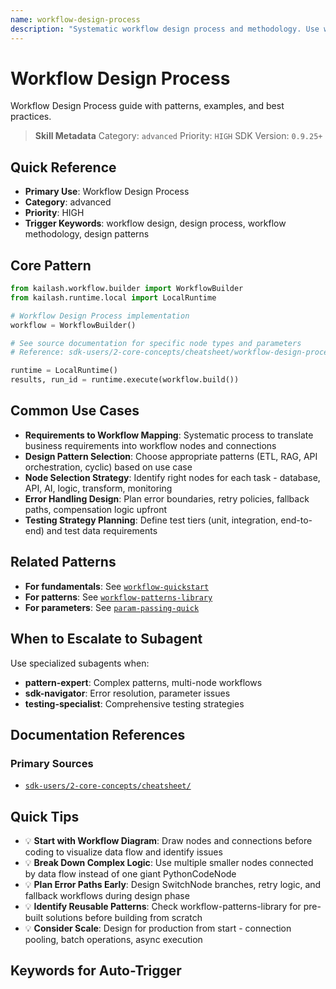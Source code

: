 ```yaml
---
name: workflow-design-process
description: "Systematic workflow design process and methodology. Use when asking 'workflow design', 'design process', 'workflow methodology', 'design patterns', or 'design workflow'."
---
```


# Workflow Design Process

Workflow Design Process guide with patterns, examples, and best practices.

> **Skill Metadata**
> Category: `advanced`
> Priority: `HIGH`
> SDK Version: `0.9.25+`

## Quick Reference

- **Primary Use**: Workflow Design Process
- **Category**: advanced
- **Priority**: HIGH
- **Trigger Keywords**: workflow design, design process, workflow methodology, design patterns

## Core Pattern

```python
from kailash.workflow.builder import WorkflowBuilder
from kailash.runtime.local import LocalRuntime

# Workflow Design Process implementation
workflow = WorkflowBuilder()

# See source documentation for specific node types and parameters
# Reference: sdk-users/2-core-concepts/cheatsheet/workflow-design-process.md

runtime = LocalRuntime()
results, run_id = runtime.execute(workflow.build())
```


## Common Use Cases

- **Requirements to Workflow Mapping**: Systematic process to translate business requirements into workflow nodes and connections
- **Design Pattern Selection**: Choose appropriate patterns (ETL, RAG, API orchestration, cyclic) based on use case
- **Node Selection Strategy**: Identify right nodes for each task - database, API, AI, logic, transform, monitoring
- **Error Handling Design**: Plan error boundaries, retry policies, fallback paths, compensation logic upfront
- **Testing Strategy Planning**: Define test tiers (unit, integration, end-to-end) and test data requirements

## Related Patterns

- **For fundamentals**: See [`workflow-quickstart`](#)
- **For patterns**: See [`workflow-patterns-library`](#)
- **For parameters**: See [`param-passing-quick`](#)

## When to Escalate to Subagent

Use specialized subagents when:
- **pattern-expert**: Complex patterns, multi-node workflows
- **sdk-navigator**: Error resolution, parameter issues
- **testing-specialist**: Comprehensive testing strategies

## Documentation References

### Primary Sources
- [`sdk-users/2-core-concepts/cheatsheet/`](../../../sdk-users/2-core-concepts/cheatsheet/)

## Quick Tips

- 💡 **Start with Workflow Diagram**: Draw nodes and connections before coding to visualize data flow and identify issues
- 💡 **Break Down Complex Logic**: Use multiple smaller nodes connected by data flow instead of one giant PythonCodeNode
- 💡 **Plan Error Paths Early**: Design SwitchNode branches, retry logic, and fallback workflows during design phase
- 💡 **Identify Reusable Patterns**: Check workflow-patterns-library for pre-built solutions before building from scratch
- 💡 **Consider Scale**: Design for production from start - connection pooling, batch operations, async execution

## Keywords for Auto-Trigger

<!-- Trigger Keywords: workflow design, design process, workflow methodology, design patterns -->
